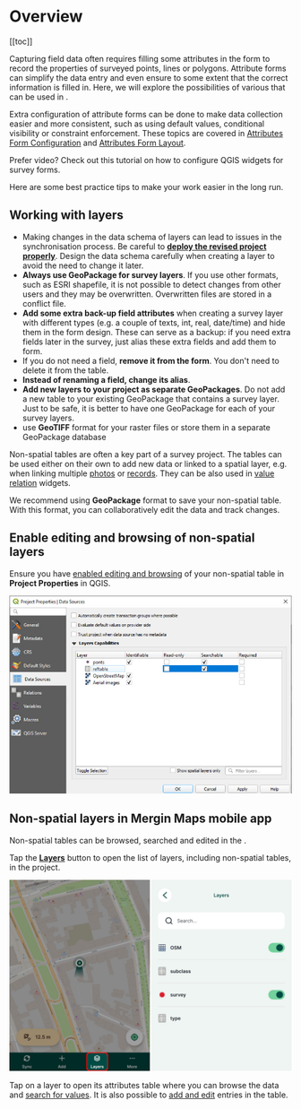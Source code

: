 # Overview
[[toc]]

Capturing field data often requires filling some attributes in the form to record the properties of surveyed points, lines or polygons. Attribute forms can simplify the data entry and even ensure to some extent that the correct information is filled in. Here, we will explore the possibilities of various <QGISHelp ver="latest" link="user_manual/working_with_vector/vector_properties.html#attributes-form-properties" text="QGIS widgets" /> that can be used in <MobileAppName />. 

Extra configuration of attribute forms can be done to make data collection easier and more consistent, such as using default values, conditional visibility or constraint enforcement. These topics are covered in [Attributes Form Configuration](../form-configuration/) and [Attributes Form Layout](../form-layout/).

Prefer video? Check out this tutorial on how to configure QGIS widgets for survey forms.
<YouTube id="jc4p1PpXj3k" />

Here are some best practice tips to make your work easier in the long run.

## Working with layers
- Making changes in the data schema of layers can lead to issues in the synchronisation process. Be careful to [**deploy the revised project properly**](../../manage/deploy-new-project/). Design the data schema carefully when creating a layer to avoid the need to change it later.
- **Always use GeoPackage for survey layers**. If you use other formats, such as ESRI shapefile, it is not possible to detect changes from other users and they may be overwritten. Overwritten files are stored in a conflict file.
- **Add some extra back-up field attributes** when creating a survey layer with different types (e.g. a couple of texts, int, real, date/time) and hide them in the form design. These can serve as a backup: if you need extra fields later in the survey, just alias these extra fields and add them to form. 
- If you do not need a field, **remove it from the form**. You don't need to delete it from the table.
- **Instead of renaming a field, change its alias**.
- **Add new layers to your project as separate GeoPackages**. Do not add a new table to your existing GeoPackage that contains a survey layer. Just to be safe, it is better to have one GeoPackage for each of your survey layers.
- use **GeoTIFF** format for your raster files or store them in a separate GeoPackage database


<!--
## Working with forms
- when there is a lot of attributes, use tabs
- conditional visibility
- constraints
-->

Non-spatial tables are often a key part of a survey project. The tables can be used either on their own to add new data or linked to a spatial layer, e.g. when linking multiple [photos](../attach-multiple-photos-to-features/) or [records](../one-to-n-relations/). They can be also used in [value relation](../form-widgets/#value-relation) widgets.

We recommend using **GeoPackage** format to save your non-spatial table. With this format, you can collaboratively edit the data and track changes.

## Enable editing and browsing of non-spatial layers
Ensure you have [enabled editing and browsing](../../gis/search_data/) of your non-spatial table in **Project Properties** in QGIS.

![QGIS project properties editing and browsing setup](./qgis_nonspatial_properties.jpg "QGIS project properties editing and browsing setup")

## Non-spatial layers in Mergin Maps mobile app
Non-spatial tables can be browsed, searched and edited in the <MobileAppNameShort />.

Tap the [**Layers**](../../field/layers/) button to open the list of layers, including non-spatial tables, in the project.

![Layers in Mergin Maps mobile app](./mobile-app-non-spatial-layers.jpg "Layers in Mergin Maps mobile app")

Tap on a layer to open its attributes table where you can browse the data and [search for values](../../field/layers/#browsing-features). It is also possible to [add and edit](../../field/mobile-features/#add-or-edit-non-spatial-features) entries in the table.

